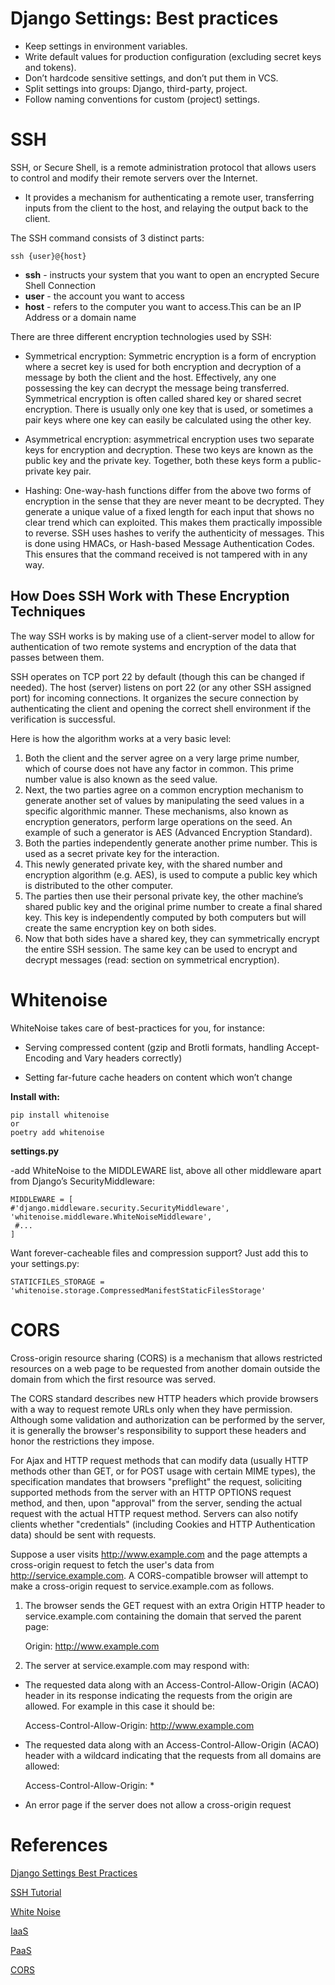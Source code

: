 
# Django Settings: Best practices

- Keep settings in environment variables.
- Write default values for production configuration (excluding secret keys and tokens).
- Don’t hardcode sensitive settings, and don’t put them in VCS.
- Split settings into groups: Django, third-party, project.
- Follow naming conventions for custom (project) settings.

# SSH

SSH, or Secure Shell, is a remote administration protocol that allows users to control and modify their remote servers over the Internet.

- It provides a mechanism for authenticating a remote user, transferring inputs from the client to the host, and relaying the output back to the client.

The SSH command consists of 3 distinct parts:

    ssh {user}@{host}

- **ssh** - instructs your system that you want to open an encrypted Secure Shell Connection
- **user** - the account you want to access
- **host** - refers to the computer you want to access.This can be an IP Address or a domain name

There are three different encryption technologies used by SSH:

- Symmetrical encryption: Symmetric encryption is a form of encryption where a secret key is used for both encryption and decryption of a message by both the client and the host. Effectively, any one possessing the key can decrypt the message being transferred. Symmetrical encryption is often called shared key or shared secret encryption. There is usually only one key that is used, or sometimes a pair keys where one key can easily be calculated using the other key.

- Asymmetrical encryption: asymmetrical encryption uses two separate keys for encryption and decryption. These two keys are known as the public key and the private key. Together, both these keys form a public-private key pair.

- Hashing: One-way-hash functions differ from the above two forms of encryption in the sense that they are never meant to be decrypted. They generate a unique value of a fixed length for each input that shows no clear trend which can exploited. This makes them practically impossible to reverse. SSH uses hashes to verify the authenticity of messages. This is done using HMACs, or Hash-based Message Authentication Codes. This ensures that the command received is not tampered with in any way.

## How Does SSH Work with These Encryption Techniques

The way SSH works is by making use of a client-server model to allow for authentication of two remote systems and encryption of the data that passes between them.

SSH operates on TCP port 22 by default (though this can be changed if needed). The host (server) listens on port 22 (or any other SSH assigned port) for incoming connections. It organizes the secure connection by authenticating the client and opening the correct shell environment if the verification is successful.

Here is how the algorithm works at a very basic level:

1. Both the client and the server agree on a very large prime number, which of course does not have any factor in common. This prime number value is also known as the seed value.
2. Next, the two parties agree on a common encryption mechanism to generate another set of values by manipulating the seed values in a specific algorithmic manner. These mechanisms, also known as encryption generators, perform large operations on the seed. An example of such a generator is AES (Advanced Encryption Standard).
3. Both the parties independently generate another prime number. This is used as a secret private key for the interaction.
4. This newly generated private key, with the shared number and encryption algorithm (e.g. AES), is used to compute a public key which is distributed to the other computer.
5. The parties then use their personal private key, the other machine’s shared public key and the original prime number to create a final shared key. This key is independently computed by both computers but will create the same encryption key on both sides.
6. Now that both sides have a shared key, they can symmetrically encrypt the entire SSH session. The same key can be used to encrypt and decrypt messages (read: section on symmetrical encryption).

# Whitenoise

WhiteNoise takes care of best-practices for you, for instance:

- Serving compressed content (gzip and Brotli formats, handling Accept-Encoding and Vary headers correctly)

- Setting far-future cache headers on content which won’t change

**Install with:**

    pip install whitenoise
    or
    poetry add whitenoise

**settings.py**

-add WhiteNoise to the MIDDLEWARE list, above all other middleware apart from Django’s SecurityMiddleware:


    MIDDLEWARE = [
    #'django.middleware.security.SecurityMiddleware',
    'whitenoise.middleware.WhiteNoiseMiddleware',
     #...
    ]


Want forever-cacheable files and compression support? Just add this to your settings.py:

    STATICFILES_STORAGE = 'whitenoise.storage.CompressedManifestStaticFilesStorage'

# CORS

Cross-origin resource sharing (CORS) is a mechanism that allows restricted resources on a web page to be requested from another domain outside the domain from which the first resource was served.


The CORS standard describes new HTTP headers which provide browsers with a way to request remote URLs only when they have permission. Although some validation and authorization can be performed by the server, it is generally the browser's responsibility to support these headers and honor the restrictions they impose.


For Ajax and HTTP request methods that can modify data (usually HTTP methods other than GET, or for POST usage with certain MIME types), the specification mandates that browsers "preflight" the request, soliciting supported methods from the server with an HTTP OPTIONS request method, and then, upon "approval" from the server, sending the actual request with the actual HTTP request method. Servers can also notify clients whether "credentials" (including Cookies and HTTP Authentication data) should be sent with requests.


Suppose a user visits http://www.example.com and the page attempts a cross-origin request to fetch the user's data from http://service.example.com. A CORS-compatible browser will attempt to make a cross-origin request to service.example.com as follows.

1. The browser sends the GET request with an extra Origin HTTP header to service.example.com containing the domain that served the parent page:

    Origin: http://www.example.com

2. The server at service.example.com may respond with:

- The requested data along with an Access-Control-Allow-Origin (ACAO) header in its response indicating the requests from the origin are allowed. For example in this case it should be:

    Access-Control-Allow-Origin: http://www.example.com

- The requested data along with an Access-Control-Allow-Origin (ACAO) header with a wildcard indicating that the requests from all domains are allowed:

    Access-Control-Allow-Origin: *

- An error page if the server does not allow a cross-origin request


# References

[Django Settings Best Practices](https://djangostars.com/blog/configuring-django-settings-best-practices/)

[SSH Tutorial](https://www.hostinger.com/tutorials/ssh-tutorial-how-does-ssh-work)

[White Noise](http://whitenoise.evans.io/en/stable/)

[IaaS](https://en.wikipedia.org/wiki/Infrastructure_as_a_service)

[PaaS](https://en.wikipedia.org/wiki/Platform_as_a_service)

[CORS](https://en.m.wikipedia.org/wiki/Cross-origin_resource_sharing)